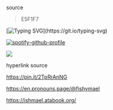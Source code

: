 source

> E5F1F7

<!-- typing svg -->

[![Typing SVG](https://readme-typing-svg.herokuapp.com?font=Fira+Code&pause=1000&color=E5F1F7&width=435&lines=I+am+Yi+Sang.;My+name+is+all+I+have+to+say.)](https://git.io/typing-svg)

<!-- spotify -->

[![spotify-github-profile](https://spotify-github-profile.kittinanx.com/api/view?uid=31iox7f7hxzjxbrrsahby5k5guu4&cover_image=true&theme=novatorem&show_offline=false&background_color=121212&interchange=false&bar_color=e5f1f7&bar_color_cover=false)](https://spotify-github-profile.kittinanx.com/api/view?uid=31iox7f7hxzjxbrrsahby5k5guu4&redirect=true)

<!-- profile counter -->

![](https://komarev.com/ghpvc/?username=fishymael&color=lightgray&label=Crow's+eye+view)

<!-- link pin -->

hyperlink source

https://pin.it/2TpRrAnNG

https://en.pronouns.page/@fishymael

https://ishmael.atabook.org/
